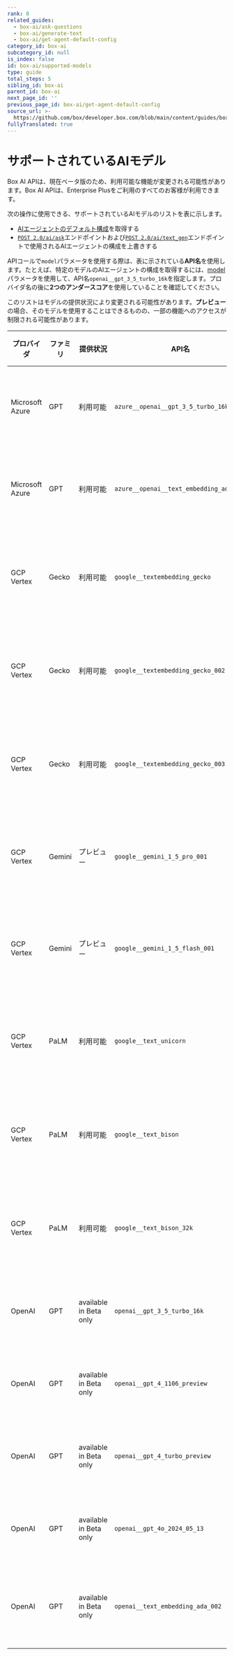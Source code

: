 ```yaml
---
rank: 8
related_guides:
  - box-ai/ask-questions
  - box-ai/generate-text
  - box-ai/get-agent-default-config
category_id: box-ai
subcategory_id: null
is_index: false
id: box-ai/supported-models
type: guide
total_steps: 5
sibling_id: box-ai
parent_id: box-ai
next_page_id: ''
previous_page_id: box-ai/get-agent-default-config
source_url: >-
  https://github.com/box/developer.box.com/blob/main/content/guides/box-ai/supported-models.md
fullyTranslated: true
---
```

# サポートされているAIモデル

<Message type="notice">

Box AI APIは、現在ベータ版のため、利用可能な機能が変更される可能性があります。Box AI APIは、Enterprise Plusをご利用のすべてのお客様が利用できます。

</Message>

次の操作に使用できる、サポートされているAIモデルのリストを表に示します。

* [AIエージェントのデフォルト構成][agent]を取得する
* [`POST 2.0/ai/ask`][ask]エンドポイントおよび[`POST 2.0/ai/text_gen`][text-gen]エンドポイントで使用されるAIエージェントの構成を上書きする

APIコールで`model`パラメータを使用する際は、表に示されている**API名**を使用します。たとえば、特定のモデルのAIエージェントの構成を取得するには、[model][ai-model]パラメータを使用して、API名`openai__gpt_3_5_turbo_16k`を指定します。プロバイダ名の後に**2つのアンダースコア**を使用していることを確認してください。

<Message type="notice">

このリストはモデルの提供状況により変更される可能性があります。**プレビュー**の場合、そのモデルを使用することはできるものの、一部の機能へのアクセスが制限される可能性があります。

</Message>

| プロバイダ           | ファミリ   | 提供状況                   | API名                                    | 外部のドキュメント                                                       | 機能   |
| --------------- | ------ | ---------------------- | --------------------------------------- | --------------------------------------------------------------- | ---- |
| Microsoft Azure | GPT    | 利用可能                   | `azure__openai__gpt_3_5_turbo_16k`      | [Azure OpenAI GPT-3.5モデルに関するドキュメント][azure-ai-model]             | チャット |
| Microsoft Azure | GPT    | 利用可能                   | `azure__openai__text_embedding_ada_002` | [Azure OpenAIの埋め込みモデルに関するドキュメント][azure-ai-embeddings]           | 埋め込み |
| GCP Vertex      | Gecko  | 利用可能                   | `google__textembedding_gecko`           | [Google Vertex AIの埋め込みモデルに関するドキュメント][vertex-ai-model]           | 埋め込み |
| GCP Vertex      | Gecko  | 利用可能                   | `google__textembedding_gecko_002`       | [Google Vertex AIの埋め込みモデルに関するドキュメント][vertex-ai-model]           | 埋め込み |
| GCP Vertex      | Gecko  | 利用可能                   | `google__textembedding_gecko_003`       | [Google Vertex AIの埋め込みモデルに関するドキュメント][vertex-ai-model]           | 埋め込み |
| GCP Vertex      | Gemini | プレビュー                  | `google__gemini_1_5_pro_001`            | [Google Vertex AIのGeminiモデルに関するドキュメント][vertex-ai-gemini-models] | チャット |
| GCP Vertex      | Gemini | プレビュー                  | `google__gemini_1_5_flash_001`          | [Google Vertex AIのGeminiモデルに関するドキュメント][vertex-ai-gemini-models] | チャット |
| GCP Vertex      | PaLM   | 利用可能                   | `google__text_unicorn`                  | [Googleのテキスト用PaLM 2モデルに関するドキュメント][vertex-text-models]           | チャット |
| GCP Vertex      | PaLM   | 利用可能                   | `google__text_bison`                    | [Googleのテキスト用PaLM 2モデルに関するドキュメント][vertex-text-models]           | チャット |
| GCP Vertex      | PaLM   | 利用可能                   | `google__text_bison_32k`                | [Googleのテキスト用PaLM 2モデルに関するドキュメント][vertex-text-models]           | チャット |
| OpenAI          | GPT    | available in Beta only | `openai__gpt_3_5_turbo_16k`             | [OpenAI GPT-3.5モデルに関するドキュメント][openai-gpt-3-5-model]             | チャット |
| OpenAI          | GPT    | available in Beta only | `openai__gpt_4_1106_preview`            | [OpenAI GPT-4モデルに関するドキュメント][openai-gpt-4-models]                | チャット |
| OpenAI          | GPT    | available in Beta only | `openai__gpt_4_turbo_preview`           | [OpenAI GPT-4モデルに関するドキュメント][openai-gpt-4-models]                | チャット |
| OpenAI          | GPT    | available in Beta only | `openai__gpt_4o_2024_05_13`             | [OpenAI GPT-4モデルに関するドキュメント][openai-gpt-4-models]                | チャット |
| OpenAI          | GPT    | available in Beta only | `openai__text_embedding_ada_002`        | [Azure OpenAIの埋め込みモデルに関するドキュメント][openai-embeddings]             | 埋め込み |

[ask]: e://post_ai_ask

[text-gen]: e://post_ai_text_gen

[agent]: e://get_ai_agent_default

[openai-gpt-3-5-model]: https://platform.openai.com/docs/models/gpt-3-5-turbo

[azure-ai-model]: https://learn.microsoft.com/en-us/azure/ai-services/openai/concepts/models#gpt-35

[vertex-ai-model]: https://cloud.google.com/vertex-ai/generative-ai/docs/learn/models#models

[vertex-ai-gemini-models]: https://cloud.google.com/vertex-ai/generative-ai/docs/learn/models#gemini-models

[vertex-text-models]: https://cloud.google.com/vertex-ai/generative-ai/docs/model-reference/text

[openai-gpt-4-models]: https://platform.openai.com/docs/models/gpt-4-and-gpt-4-turbo

[azure-ai-embeddings]: https://learn.microsoft.com/en-us/azure/ai-services/openai/concepts/models#embeddings

[openai-embeddings]: https://platform.openai.com/docs/models/embeddings

[ai-model]: e://get-ai-agent-default#param-model
